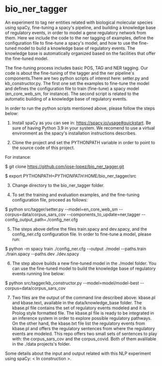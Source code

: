 # bio_ner_tagger
An experiment to tag ner entities related with biological molecular species using spaCy, fine-tuning a spacy's pipeline, and building a knowledge base of regulatory events, in order to model a gene regulatory network from them. Here we include the code to the ner tagging of examples, define the configuration file to fine-tune a spacy's model, and how to use the fine-tuned model to build a knowledge base of regulatory events. The knowledge base is automatically organized based on the facilities that offer the fine-tuned model.

The fine-tuning process includes basic POS, TAG and NER tagging. Our code is about the fine-tuning of the tagger and the ner pipeline's components.There are two python scripts of interest here: setter.py and kb_constructor.py. The first one set the examples to fine-tune the model and defines the configuration file to train (fine-tune) a spacy model (en_core_web_sm, for instance). The second script is related to the automatic building of a knowledge base of regulatory events.

In order to run the python scripts mentioned above, please follow the steps below:

1. Install spaCy as you can see in: https://spacy.io/usage#quickstart.
Be sure of having Python 3.9 in your system. We recomend to use a virtual environment as the spacy's installation instructions describes.

2. Clone the project and set the PYTHONPATH variable in order to point to the source code of this project.

For instance:

$ git clone https://github.com/jose-lopez/bio_ner_tagger.git

$ export PYTHONPATH=$PYTHONPATH:$HOME/bio_ner_tagger/src

3. Change directory to the bio_ner_tagger folder.

4. To set the training and evaluation examples, and the fine-tuning configuration file, proceed as follows:

$ python src/tagger/setter.py --model=en_core_web_sm --corpus=data/corpus_sars_cov --components_to_update=ner,tagger --config_output_path=./config_ner.cfg

5. The steps above define the files train.spacy and dev.spacy, and the config_ner.cfg configuration file. In order to fine-tune a model, please run:

$ python -m spacy train ./config_ner.cfg --output ./model --paths.train ./train.spacy --paths.dev ./dev.spacy

6. The step above builds a new fine-tuned model in the ./model folder. You can use the fine-tuned model to build the knowledge base of regulatory events running line below:

$ python src/tagger/kb_constructor.py --model=model/model-best --corpus=data/corpus_sars_cov

7. Two files are the output of the command line described above: kbase.pl and kbase.text, available in the data/knowledge_base folder. The kbase.pl file contains the set of regulatory events modeled and it is Prolog style formatted file. The kbase.pl file is ready to be integrated in an inference system in order to explore possible regulatory pathways. On the other hand, the kbase.txt file list the regulatory events from kbase.pl and offers the regulatory sentences from where the regulatory events are modeled. This repo offers two small sets of sentences to play with: the corpus_sars_cov and the corpus_covid. Both of them avalilable in the ./data projects's folder.

Some details about the input and output related with this NLP experiment using spaCy:
< In construction >.





